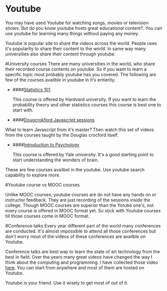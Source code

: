 # Youtube
You may have used Youtube for watching songs, movies or television shows. But do you know youtube hosts great educational content?. You can use youtube for learning many things without paying any money.

Youtube is popular site to share the videos across the world. People uses it's popularity to share their content to the world. In same way many universities also share their content through youtube.


#University courses
There are many universities in the world, who share their recorded course contents on youtube. So if you want to learn a specific topic most probably youtube has you covered. The following are few of the courses availble in youtube in it's entierity.

* ####[Statistics 101](https://www.youtube.com/watch?v=KbB0FjPg0mw&list=PLwSkUXSbQkFmuYHLw0dsL3yDlAoOFrkDG)

    This course is offered by Hardvard university. If you want to learn the probability theory and other statistics courses this course is best one to start with.

* ####[Dougcrokford Javascript sessions](https://www.youtube.com/watch?v=v2ifWcnQs6M)

 What to learn Javascript from it's master? Then watch this set of videos from the courses taught by the Douglas crocford itself.

* ####[Introduction to Psychology](https://www.youtube.com/watch?v=P3FKHH2RzjI&list=PL6A08EB4EEFF3E91F)

   This course is offered by Yale university. It's a good starting point to start understanding the wonders of brain.

These are few courses availbel in the youtube. Use youtube search capability to explore more.


#Youtube course vs MOOC courses

Unlike MOOC courses, youtube courses are do not have any hands on or instructor feedback. They are just recording of the sessions inside the college. Though MOOC courses are superior than the Yotube one's, not every course is offered in MOOC format yet. So stick with Youtube courses till those courses come in MOOC format.


#Conference talks
Every year different part of the world many conferences are conducted. It's almost impossible to attend all those conferences but don't worry most of the videos of these conferences are availble on Youtube.

Conference talks are best way to learn the state of art technology from the best in field. Over the years many great videos have changed the way I think about the computing and programming. I have collected those video [here](). You can start from anywhere and most of them are hosted on Youtube.

Youtube is your friend. Use it wisely to get most of out of it.









